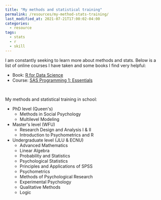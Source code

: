 ```yaml
---
title: "My methods and statistical training"
permalink: /resources/my-method-stats-training/
last_modified_at: 2021-07-21T17:00:02-04:00
categories:
  - resource
tags:
  - stats
  - r
  - skill
---
```


I am constantly seeking to learn more about methods and stats. Below is a list of online courses I have taken and some books I find very helpful:
- Book: [R for Data Science](https://r4ds.had.co.nz/)
- Course: [SAS Programming 1: Essentials](https://support.sas.com/edu/schedules.html?ctry=us&crs=PROG1)

<br>

My methods and statistical training in school:
- PhD level (Queen's)
	- Methods in Social Psychology
	- Multilevel Modeling
- Master's level (WFU)
  - Research Design and Analysis I & II
  - Introduction to Psychometrics and R
- Undergraduate level (JLU & ECNU)
  - Advanced Mathematics
  - Linear Algebra
  - Probability and Statistics
  - Psychological Statistics
  - Principles and Applications of SPSS
  - Psychometrics
  - Methods of Psychological Research
  - Experimental Psychology
  - Qualitative Methods
  - Logic
